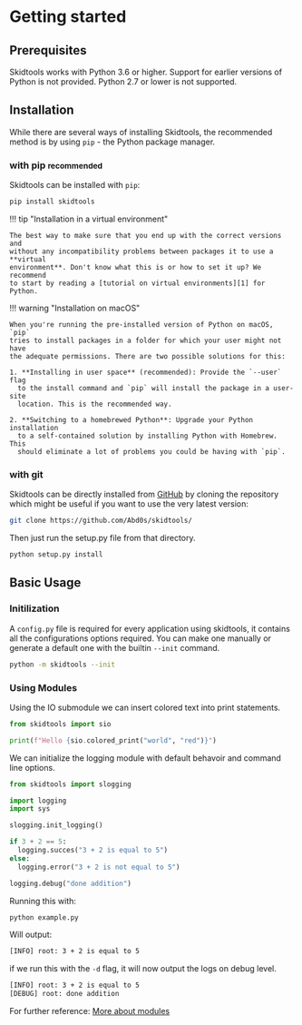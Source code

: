 
# Getting started

## Prerequisites

Skidtools works with Python 3.6 or higher. Support for earlier versions of Python is not provided. Python 2.7 or lower is not supported. 

## Installation

While there are several ways of installing Skidtools, the recommended method is by using `pip` - the Python package manager.

### with pip <small>recommended</small>

Skidtools can be installed with `pip`:

``` sh
pip install skidtools
```

!!! tip "Installation in a virtual environment"

    The best way to make sure that you end up with the correct versions and
    without any incompatibility problems between packages it to use a **virtual
    environment**. Don't know what this is or how to set it up? We recommend
    to start by reading a [tutorial on virtual environments][1] for Python.

!!! warning "Installation on macOS"

    When you're running the pre-installed version of Python on macOS, `pip`
    tries to install packages in a folder for which your user might not have
    the adequate permissions. There are two possible solutions for this:

    1. **Installing in user space** (recommended): Provide the `--user` flag
      to the install command and `pip` will install the package in a user-site
      location. This is the recommended way.

    2. **Switching to a homebrewed Python**: Upgrade your Python installation
      to a self-contained solution by installing Python with Homebrew. This
      should eliminate a lot of problems you could be having with `pip`.
    
[1]: https://docs.python-guide.org/dev/virtualenvs/

### with git

Skidtools can be directly installed from [GitHub][2] by cloning the
repository which might be useful if you want to use the very latest version:

``` sh
git clone https://github.com/Abd0s/skidtools/
```

Then just run the setup.py file from that directory.

``` sh
python setup.py install
```

[2]: https://github.com/Abd0s/skidtools/

## Basic Usage

### Initilization

A `config.py` file is required for every application using skidtools, it contains all the configurations options required.
You can make one manually or generate a default one with the builtin ``--init`` command.

``` sh
python -m skidtools --init
```

### Using Modules

Using the IO submodule we can insert colored text into print statements.

``` python
from skidtools import sio

print(f"Hello {sio.colored_print("world", "red")}")

```

We can initialize the logging module with default behavoir and command line options.

``` python
from skidtools import slogging

import logging
import sys

slogging.init_logging()

if 3 + 2 == 5:
  logging.succes("3 + 2 is equal to 5")
else:
  logging.error("3 + 2 is not equal to 5")

logging.debug("done addition")
```

Running this with:

``` sh
python example.py
```

Will output:

``` sh
[INFO] root: 3 + 2 is equal to 5
```

if we run this with the `-d` flag, it will now output the logs on debug level.

``` sh
[INFO] root: 3 + 2 is equal to 5
[DEBUG] root: done addition
```

For further reference: [More about modules](modules.md)

